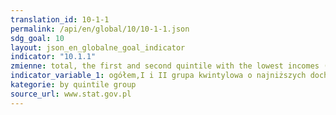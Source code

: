 ```yaml
---
translation_id: 10-1-1
permalink: /api/en/global/10/10-1-1.json
sdg_goal: 10
layout: json_en_globalne_goal_indicator
indicator: "10.1.1"
zmienne: total, the first and second quintile with the lowest incomes (bottom 40 per cent of the population)
indicator_variable_1: ogółem,I i II grupa kwintylowa o najniższych dochodach (dolny przedział 40% ludności);
kategorie: by quintile group
source_url: www.stat.gov.pl
---
```

